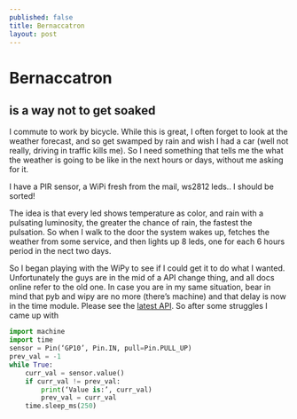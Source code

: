 ```yaml
---
published: false
title: Bernaccatron
layout: post
---
```

# Bernaccatron

## is a way not to get soaked

I commute to work by bicycle. While this is great, I often forget to look at the weather forecast, and so get swamped by rain and wish I had a car (well not really, driving in traffic kills me). So I need something that
tells me the what the weather is going to be like in the next hours or days, without me asking for it.

I have a PIR sensor, a WiPi fresh from the mail, ws2812 leds.. I should be sorted!

The idea is that every led shows temperature as color, and rain with a pulsating luminosity, the greater the chance of rain, the fastest the pulsation. So when I walk to the door the system wakes up, fetches the weather from some service, and then lights up 8 leds, one for each 6 hours period in the nect two days.

So I began playing with the WiPy to see if I could get it to do what I wanted. Unfortunately the guys are in the mid of a API change thing, and all docs online refer to the old one. In case you are in my same situation, bear in mind that pyb and wipy are no more (there’s machine) and that delay is now in the time module. Please see the [latest API](http://micropython.org/resources/docs/en/latest/wipy/index.html).
So after some struggles I came up with

```python
import machine
import time
sensor = Pin(‘GP10’, Pin.IN, pull=Pin.PULL_UP)
prev_val = -1
while True:
    curr_val = sensor.value()
    if curr_val != prev_val: 
        print(‘Value is:’, curr_val)
        prev_val = curr_val
    time.sleep_ms(250)
```